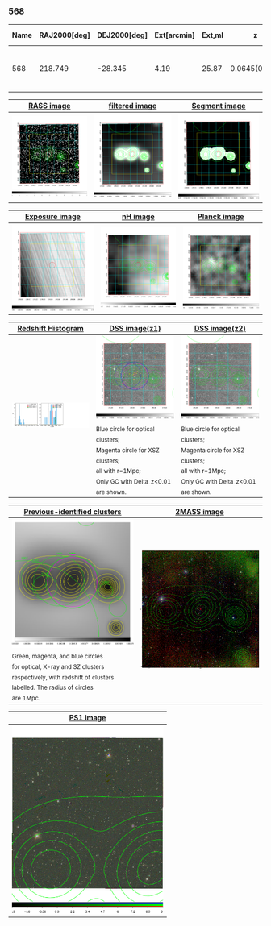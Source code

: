 <div STYLE="page-break-after: always;"></div>

### 568

|Name|RAJ2000[deg]|DEJ2000[deg] |Ext[arcmin]| Ext,ml | z | z_src| C|GC(XSZ,Delta_z<0.01)| GC(OPT,Delta_z<0.01)|GC| R_sig[arcmin] | R500[arcmin] | R500[Mpc]| CRsig[c/s] | CR500[c/s] |L500[1E44 erg/s]|F500[1E-12 erg/s/cm^2]| M500[1E14 Msun]|Tx[keV]|Cnt_sig|Beta|Rc[arcmin]|Comment|Alias|
|---|---|---|---|---|---|------|---|--------|---------|----------|---|---|---|---|---|---|---|---|---|---|---|---|---|---|
|568| 218.749| -28.345| 4.19| 25.87| 0.0645(0.005)| z1, z_xsz| B| MCXC| A| A, MCXC, N, PSZ2, Tar, W| 20.256| 10.435| 0.776| 0.235(0.077)| 0.217(0.072)| 0.374(0.079)| 3.725(0.790)| 1.41(0.15)| 2.70(0.18)| 97.1| 0.867(-0.139+0.094)| 7.347(-1.366+1.056)| -| k489|

|[RASS image](../image/568/568_img.pdf)|[filtered image](../image/568/568_fil.pdf)|[Segment image](../image/568/568_seg.pdf)|
|-------------------|--------------------|-------------------|
| <img src="../image/568/568_img.png" width="300">  | <img src="../image/568/568_fil.png" width="300">   | <img src="../image/568/568_seg.png" width="300">  |

|[Exposure image](../image/568/568_mex.pdf)| [nH image](../image/568/568_nh.pdf)| [Planck image](../image/568/568_p.pdf)|
|-------------------|--------------------|-------------------|
|<img src="../image/568/568_mex.png" width="300">   | <img src="../image/568/568_nh.png" width="300">    | <img src="../image/568/568_p.png" width="300"> |

|[Redshift Histogram](../image/568/568_zg.pdf) | [DSS image(z1)](../image/568/568_dss_z1.pdf)      |  [DSS image(z2)](../image/568/568_dss_z2.pdf)    |
|-------------------|--------------------|-------------------|
|<img src="../image/568/568_zg.png" width="300"> |<img src="../image/568/568_dss_z1.png" width="300"> <sub><br>Blue circle for optical clusters; <br>Magenta circle for XSZ clusters; <br>all with r=1Mpc; <br>Only GC with Delta_z<0.01 are shown. </sub>| <img src="../image/568/568_dss_z2.png" width="300"><sub><br>Blue circle for optical clusters; <br>Magenta circle for XSZ clusters; <br>all with r=1Mpc; <br>Only GC with Delta_z<0.01 are shown. </sub> |

|[Previous-identified clusters](../image/568/568_gc.pdf) | [2MASS image](../image/568/568_2mass.pdf)      |
|-------------------|-------------------|
|<img src=../image/568/568_gc.png width="300"> <br><sub>Green, magenta, and blue circles <br>for optical, X-ray and SZ clusters <br>respectively, with redshift of clusters <br>labelled. The radius of circles <br>are 1Mpc.</sub>|<img src="../image/568/568_2mass.png" width="300">  |

|[PS1 image](../image/568/568_ps1.pdf)            |
|-------------------|
| <img src="../image/568/568_ps1.png" width="300">  |
